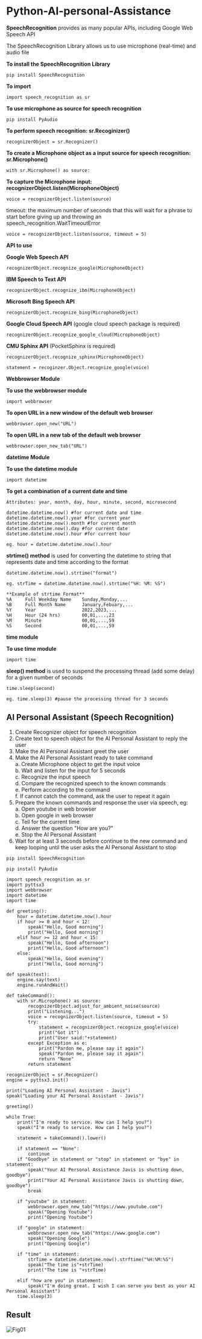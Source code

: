 # Python-AI-personal-Assistance

**SpeechRecognition** provides as many popular APIs, including Google Web Speech API

The SpeechRecognition Library allows us to use microphone (real-time) and audio file

**To install the SpeechRecognition Library**

    pip install SpeechRecognition
    
**To import**

    import speech_recognition as sr
    
**To use microphone as source for speech recognition**

    pip install PyAudio

**To perform speech recognition: sr.Recoginizer()**

    recognizerObject = sr.Recognizer()

**To create a Microphone object as a input source for speech recognition: sr.Microphone()**

    with sr.Microphone() as source:

**To capture the Microphone input: recognizerObject.listen(MicrophoneObject)**

    voice = recognizerObject.listen(source)
    
timeout: the maximum number of seconds that this will wait for a phrase to start before giving up and throwing an speech_recognition.WaitTimeoutError

    voice = recognizerObject.listen(source, timeout = 5)

**API to use**

**Google Web Speech API**

    recognizerObject.recognize_google(MicrophoneObject)
    
**IBM Speech to Text API**

    recognizerObject.recognize_ibm(MicrophoneObject)
    
**Microsoft Bing Speech API**

    recognizerObject.recognize_bing(MicrophoneObject)
    
**Google Cloud Speech API** (google cloud speech package is required)

    recognizerObject.recognize_google_cloud(MicrophoneObject)
    
**CMU Sphinx API** (PocketSphinx is required)

    recognizerObject.recognize_sphinx(MicrophoneObject)
    
    statement = recoginzer.Object.recognize_google(voice)

**Webbrowser Module**

**To use the webbrowser module**

    import webbrowser
    
**To open URL in a new window of the default web browser**

    webbrowser.open_new("URL")
    
**To open URL in a new tab of the default web browser**

    webbrowser.open_new_tab("URL")

**datetime Module**

**To use the datetime module**

    import datetime
    
**To get a combination of a current date and time**

    Attributes: year, month, day, hour, minute, second, microsecond
    
    datetime.datetime.now() #for current date and time  
    datetime.datetime.now().year #for current year  
    datetime.datetime.now().month #for current month  
    datetime.datetime.now().day #for current date  
    datetime.datetime.now().hour #for current hour  
    
    eg. hour = datetime.datetime.now().hour
    
**strtime() method** is used for converting the datetime to string that represents date and time according to the format  

    datetime.datetime.now().strtime("format")  
    
    eg. strTime = datetime.datetime.now().strtime("%H: %M: %S")  
    
    **Example of strtime Format**  
    %A     Full Weekday Name    Sunday,Monday,...  
    %B     Full Month Name      January,Febuary,...  
    %Y     Year                 2022,2023,...  
    %H     Hour (24 hrs)        00,01,...,23  
    %M     Minute               00,01,...,59  
    %S     Second               00,01,...,59  

**time module**

**To use time module**

    import time
    
**sleep() method** is used to suspend the processing thread (add some delay) for a given number of seconds

    time.sleep(second)
    
    eg. time.sleep(3) #pause the processing thread for 3 seconds

## AI Personal Assistant (Speech Recognition)

1. Create Recognizer object for speech recognition
2. Create text to speech object for the AI Personal Assistant to reply the user
3. Make the AI Personal Assistant greet the user
4. Make the AI Personal Assistant ready to take command  
    a. Create Microphone object to get the input voice  
    b. Wait and listen for the input for 5 seconds  
    c. Recognize the input speech  
    d. Compare the recognized speech to the known commands  
    e. Perform according to the command  
    f. If cannot catch the command, ask the user to repeat it again  
5. Prepare the known commands and response the user via speech, eg:  
    a. Open youtube in web browser  
    b. Open google in web browser  
    c. Tell for the current time  
    d. Answer the question "How are you?"  
    e. Stop the AI Personal Assistant  
6. Wait for at least 3 seconds before continue to the new command and keep looping until the user asks the AI Personal Assistant to stop

```
pip install SpeechRecognition
```

```
pip install PyAudio
```

```
import speech_recognition as sr
import pyttsx3
import webbrowser
import datetime
import time

def greeting():
    hour = datetime.datetime.now().hour
    if hour >= 0 and hour < 12:
        speak("Hello, Good morning")
        print("Hello, Good morning")
    elif hour >= 12 and hour < 15:
        speak("Hello, Good afternoon")
        print("Hello, Good afternoon")
    else:
        speak("Hello, Good evening")
        print("Hello, Good morning")
        
def speak(text):
    engine.say(text)
    engine.runAndWait()
    
def takeCommand():
    with sr.Microphone() as source:
        recognizerObject.adjust_for_ambient_noise(source)
        print("Listening...")
        voice = recognizerObject.listen(source, timeout = 5)
        try:
            statement = recognizerObject.recognize_google(voice)
            print("Got it")
            print("User said:"+statement)
        except Exception as e:
            print("Pardon me, please say it again")
            speak("Pardon me, please say it again")
            return "None"
        return statement

recognizerObject = sr.Recognizer()
engine = pyttsx3.init()

print("Loading AI Personal Assistant - Javis")
speak("Loading your AI Personal Assistant - Javis")

greeting()

while True:
    print("I'm ready to service. How can I help you?")
    speak("I'm ready to service. How can I help you?")
    
    statement = takeCommand().lower()
    
    if statement == "None":
        continue
    if "Goodbye" in statement or "stop" in statement or "bye" in statement:
        speak("Your AI Personal Assistance Javis is shutting down, goodbye")
        print("Your AI Personal Assistance Javis is shutting down, goodbye")
        break
        
    if "youtube" in statement:
        webbrowser.open_new_tab("https://www.youtube.com")
        speak("Opening Youtube")
        print("Opening Youtube")
        
    if "google" in statement:
        webbrowser.open_new_tab("https://www.google.com")
        speak("Opening Google")
        print("Opening Google")
        
    if "time" in statement:
        strTime = datetime.datetime.now().strftime("%H:%M:%S")
        speak("The time is"+strTime)
        print("The time is "+strTime)
        
    elif "how are you" in statement:
        speak("I'm doing great. I wish I can serve you best as your AI Personal Assistant")
    time.sleep(3)
```
## Result

![Fig01](https://github.com/psungg/Python-AI-personal-Assistance/blob/main/Images/Fig01.png)
